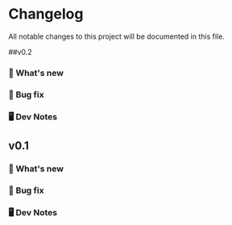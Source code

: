 # Changelog
All notable changes to this project will be documented in this file.


##v0.2
### 🎉 What's new

### 🐛 Bug fix

### 🖥 Dev Notes

## v0.1
### 🎉 What's new

### 🐛 Bug fix

### 🖥 Dev Notes